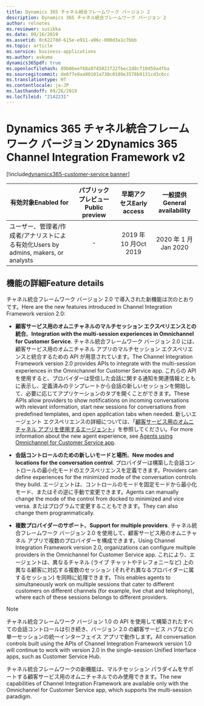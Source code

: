 ```yaml
---
title: Dynamics 365 チャネル統合フレームワーク バージョン 2
description: Dynamics 365 チャネル統合フレームワーク バージョン 2
author: relnotes
ms.reviewer: susikka
ms.date: 09/16/2019
ms.assetid: 0c62278d-615e-e911-a96c-000d3a1c7bbb
ms.topic: article
ms.service: business-applications
ms.author: askuma
dynamics365pdf: true
ms.openlocfilehash: 89b06eef68a9745021f22fbec2d8cf10d59a4fba
ms.sourcegitcommit: de6f7e8aa90101a730c0109e3578b9131cd3c6cc
ms.translationtype: HT
ms.contentlocale: ja-JP
ms.lasthandoff: 09/26/2019
ms.locfileid: "2142231"
---
```

# <a name="dynamics-365-channel-integration-framework-v2"></a><span data-ttu-id="bdb7c-103">Dynamics 365 チャネル統合フレームワーク バージョン 2</span><span class="sxs-lookup"><span data-stu-id="bdb7c-103">Dynamics 365 Channel Integration Framework v2</span></span>
[!include[dynamics365-customer-service banner](../includes/dynamics365-customer-service.md)]

| <span data-ttu-id="bdb7c-104">有効対象</span><span class="sxs-lookup"><span data-stu-id="bdb7c-104">Enabled for</span></span>    |  <span data-ttu-id="bdb7c-105">パブリック プレビュー</span><span class="sxs-lookup"><span data-stu-id="bdb7c-105">Public preview</span></span> | <span data-ttu-id="bdb7c-106">早期アクセス</span><span class="sxs-lookup"><span data-stu-id="bdb7c-106">Early access</span></span> | <span data-ttu-id="bdb7c-107">一般提供</span><span class="sxs-lookup"><span data-stu-id="bdb7c-107">General availability</span></span> | 
| ---------- | :----------: |:----------: |:----------: |
|<span data-ttu-id="bdb7c-108">ユーザー、管理者/作成者/アナリストによる有効化</span><span class="sxs-lookup"><span data-stu-id="bdb7c-108">Users by admins, makers, or analysts</span></span>|-|<span data-ttu-id="bdb7c-109">2019 年 10 月</span><span class="sxs-lookup"><span data-stu-id="bdb7c-109">Oct 2019</span></span>| <span data-ttu-id="bdb7c-110">2020 年 1 月</span><span class="sxs-lookup"><span data-stu-id="bdb7c-110">Jan 2020</span></span>|






## <a name="feature-details"></a><span data-ttu-id="bdb7c-111">機能の詳細</span><span class="sxs-lookup"><span data-stu-id="bdb7c-111">Feature details</span></span>
<!--feature detail start -->
<span data-ttu-id="bdb7c-112">チャネル統合フレームワーク バージョン 2.0 で導入された新機能は次のとおりです。</span><span class="sxs-lookup"><span data-stu-id="bdb7c-112">Here are the new features introduced in Channel Integration Framework version 2.0:</span></span>

- <span data-ttu-id="bdb7c-113">**顧客サービス用のオムニチャネルのマルチセッション エクスペリエンスとの統合**。</span><span class="sxs-lookup"><span data-stu-id="bdb7c-113">**Integration with the multi-session experiences in Omnichannel for Customer Service**.</span></span>
<span data-ttu-id="bdb7c-114">チャネル統合フレームワーク バージョン 2.0 には、顧客サービス用のオムニチャネル アプリのマルチセッション エクスペリエンスと統合するための API が用意されています。</span><span class="sxs-lookup"><span data-stu-id="bdb7c-114">The Channel Integration Framework version 2.0 provides APIs to integrate with the multi-session experiences in the Omnichannel for Customer Service app.</span></span> <span data-ttu-id="bdb7c-115">これらの API を使用すると、プロバイダーは受信した会話に関する通知を関連情報とともに表示し、定義済みのテンプレートから会話の新しいセッションを開始して、必要に応じてアプリケーションのタブを開くことができます。</span><span class="sxs-lookup"><span data-stu-id="bdb7c-115">These APIs allow providers to show notifications on incoming conversations with relevant information, start new sessions for conversations from predefined templates, and open application tabs when needed.</span></span> <span data-ttu-id="bdb7c-116">新しいエージェント エクスペリエンスの詳細については、「[顧客サービス用のオムニチャネル アプリを使用するエージェント](https://docs.microsoft.com/dynamics365/customer-engagement/omnichannel/agent/agent-oc/omnichannel-customer-service-app-agent)」を参照してください。</span><span class="sxs-lookup"><span data-stu-id="bdb7c-116">For more information about the new agent experience, see [Agents using Omnichannel for Customer Service app](https://docs.microsoft.com/dynamics365/customer-engagement/omnichannel/agent/agent-oc/omnichannel-customer-service-app-agent).</span></span>

- <span data-ttu-id="bdb7c-117">**会話コントロールのための新しいモードと場所**。</span><span class="sxs-lookup"><span data-stu-id="bdb7c-117">**New modes and locations for the conversation control**.</span></span>
<span data-ttu-id="bdb7c-118">プロバイダーは構築した会話コントロールの最小化モードのエクスペリエンスを定義できます。</span><span class="sxs-lookup"><span data-stu-id="bdb7c-118">Providers can define experiences for the minimized mode of the conversation controls they build.</span></span> <span data-ttu-id="bdb7c-119">エージェントは、コントロールのモードを固定モードから最小化モード、またはその逆に手動で変更できます。</span><span class="sxs-lookup"><span data-stu-id="bdb7c-119">Agents can manually change the mode of the control from docked to minimized and vice versa.</span></span> <span data-ttu-id="bdb7c-120">またはプログラムで変更することもできます。</span><span class="sxs-lookup"><span data-stu-id="bdb7c-120">They can also change them programmatically.</span></span>

- <span data-ttu-id="bdb7c-121">**複数プロバイダーのサポート**。</span><span class="sxs-lookup"><span data-stu-id="bdb7c-121">**Support for multiple providers**.</span></span>
<span data-ttu-id="bdb7c-122">チャネル統合フレームワーク バージョン 2.0 を使用して、顧客サービス用のオムニチャネル アプリで複数のプロバイダーを構成できます。</span><span class="sxs-lookup"><span data-stu-id="bdb7c-122">Using Channel Integration Framework version 2.0, organizations can configure multiple providers in the Omnichannel for Customer Service app.</span></span> <span data-ttu-id="bdb7c-123">これにより、エージェントは、異なるチャネル (ライブ チャットやテレフォニーなど) 上の異なる顧客に対応する複数のセッション (それぞれ異なるプロバイダーに属するセッション) を同時に処理できます。</span><span class="sxs-lookup"><span data-stu-id="bdb7c-123">This enables agents to simultaneously work on multiple sessions that cater to different customers on different channels (for example, live chat and telephony), where each of these sessions belongs to different providers.</span></span>

> [!NOTE]
> <span data-ttu-id="bdb7c-124">チャネル統合フレームワーク バージョン 1.0 の API を使用して構築されたすべての会話コントロールは引き続き、バージョン 2.0 の顧客サービス ハブなどの単一セッションの統一インターフェイス アプリで動作します。</span><span class="sxs-lookup"><span data-stu-id="bdb7c-124">All conversation controls built using the APIs of Channel Integration Framework version 1.0 will continue to work with version 2.0 in the single-session Unified Interface apps, such as Customer Service Hub.</span></span>
>
> <span data-ttu-id="bdb7c-125">チャネル統合フレームワークの新機能は、マルチセッション パラダイムをサポートする顧客サービス用のオムニチャネルでのみ使用できます。</span><span class="sxs-lookup"><span data-stu-id="bdb7c-125">The new capabilities of Channel Integration Framework are available only with the Omnichannel for Customer Service app, which supports the multi-session paradigm.</span></span>
<!--feature detail end -->











